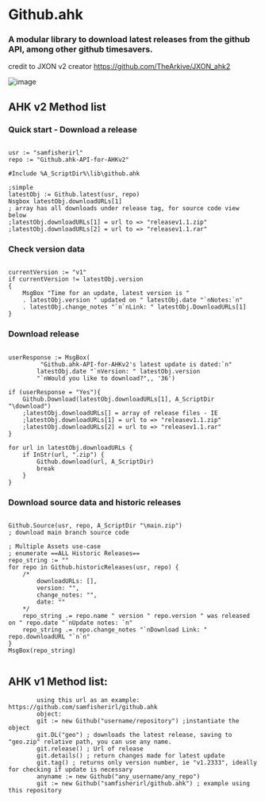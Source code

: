 # Github.ahk 
<h3>A modular library to download latest releases from the github API, among other github timesavers. </h3>

 
credit to JXON v2 creator https://github.com/TheArkive/JXON_ahk2

![image](https://github.com/samfisherirl/Github.ahk-API-for-AHKv2/assets/98753696/5f655888-1b12-40fa-8844-33eaec1c6d41)


## AHK v2 Method list 

### Quick start - Download a release
 
```autohotkey

usr := "samfisherirl"
repo := "Github.ahk-API-for-AHKv2"

#Include %A_ScriptDir%\lib\github.ahk

;simple
latestObj := Github.latest(usr, repo)
Nsgbox latestObj.downloadURLs[1]
; array has all downloads under release tag, for source code view below
;latestObj.downloadURLs[1] = url to => "releasev1.1.zip" 
;latestObj.downloadURLs[2] = url to => "releasev1.1.rar"
```

### Check version data
 
```autohotkey

currentVersion := "v1"
if currentVersion != latestObj.version 
{
    MsgBox "Time for an update, latest version is " 
    . latestObj.version " updated on " latestObj.date "`nNotes:`n" 
    . latestObj.change_notes "`n`nLink: " latestObj.DownloadURLs[1]
}

```

### Download release
 
```autohotkey

userResponse := MsgBox(
    	 "Github.ahk-API-for-AHKv2's latest update is dated:`n"
    	latestObj.date "`nVersion: " latestObj.version 
    	"`nWould you like to download?",, '36')

if (userResponse = "Yes"){
	Github.Download(latestObj.downloadURLs[1], A_ScriptDir "\download")
	;latestObj.downloadURLs[] = array of release files - IE
	;latestObj.downloadURLs[1] = url to => "releasev1.1.zip" 
	;latestObj.downloadURLs[2] = url to => "releasev1.1.rar"
}

for url in latestObj.downloadURLs {
    if InStr(url, ".zip") {
        Github.download(url, A_ScriptDir) 
        break
    }
}

```

### Download source data and historic releases
 
```autohotkey

Github.Source(usr, repo, A_ScriptDir "\main.zip")
; download main branch source code

; Multiple Assets use-case
; enumerate ==ALL Historic Releases==
repo_string := ""
for repo in Github.historicReleases(usr, repo) {
    /* 
        downloadURLs: [],
        version: "",
        change_notes: "",
        date: ""  
    */
    repo_string .= repo.name " version " repo.version " was released on " repo.date "`nUpdate notes: `n" 
    repo_string .= repo.change_notes "`nDownload Link: " repo.downloadURL "`n`n"
}
MsgBox(repo_string)


``` 

## AHK v1 Method list:
        
```autohotkey
        using this url as an example: https://github.com/samfisherirl/github.ahk
        object: 
        git := new Github("username/repository") ;instantiate the object
        git.DL("geo") ; downloads the latest release, saving to "geo.zip" relative path, you can use any name. 
        git.release() ; Url of release 
        git.details() ; return changes made for latest update
        git.tag() ; returns only version number, ie "v1.2333", ideally for checking if update is necessary
        anyname := new Github("any_username/any_repo") 
        git := new Github("samfisherirl/github.ahk") ; example using this repository
```
 
  
